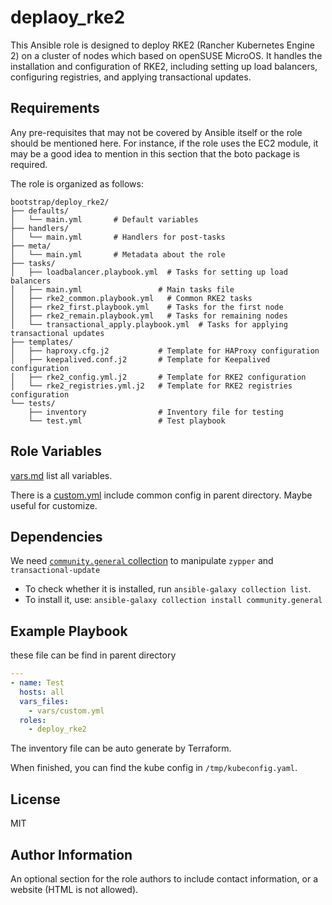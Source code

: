 deplaoy_rke2
=========

This Ansible role is designed to deploy RKE2 (Rancher Kubernetes Engine 2) on a cluster of nodes which based on openSUSE MicroOS. It handles the installation and configuration of RKE2, including setting up load balancers, configuring registries, and applying transactional updates.

Requirements
------------

Any pre-requisites that may not be covered by Ansible itself or the role should be mentioned here. For instance, if the role uses the EC2 module, it may be a good idea to mention in this section that the boto package is required.

The role is organized as follows:

```
bootstrap/deploy_rke2/
├── defaults/
│   └── main.yml       # Default variables
├── handlers/
│   └── main.yml       # Handlers for post-tasks
├── meta/
│   └── main.yml       # Metadata about the role
├── tasks/
│   ├── loadbalancer.playbook.yml  # Tasks for setting up load balancers
│   ├── main.yml                 # Main tasks file
│   ├── rke2_common.playbook.yml   # Common RKE2 tasks
│   ├── rke2_first.playbook.yml    # Tasks for the first node
│   ├── rke2_remain.playbook.yml   # Tasks for remaining nodes
│   └── transactional_apply.playbook.yml  # Tasks for applying transactional updates
├── templates/
│   ├── haproxy.cfg.j2           # Template for HAProxy configuration
│   ├── keepalived.conf.j2       # Template for Keepalived configuration
│   ├── rke2_config.yml.j2       # Template for RKE2 configuration
│   └── rke2_registries.yml.j2   # Template for RKE2 registries configuration
└── tests/
    ├── inventory                # Inventory file for testing
    └── test.yml                 # Test playbook
```

Role Variables
--------------

[vars.md](vars.md) list all variables.

There is a [custom.yml](../vars/custom.yml) include common config in parent directory. Maybe useful for customize.

Dependencies
------------

We need [`community.general` collection](https://galaxy.ansible.com/ui/repo/published/community/general/) to manipulate `zypper` and `transactional-update`

- To check whether it is installed, run `ansible-galaxy collection list`.
- To install it, use: `ansible-galaxy collection install community.general`

Example Playbook
----------------

these file can be find in parent directory

```yaml
---
- name: Test
  hosts: all
  vars_files:
    - vars/custom.yml
  roles:
    - deploy_rke2
```

The inventory file can be auto generate by Terraform.

When finished, you can find the kube config in `/tmp/kubeconfig.yaml`.

License
-------

MIT

Author Information
------------------

An optional section for the role authors to include contact information, or a website (HTML is not allowed).
